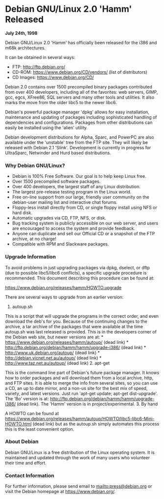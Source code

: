 
Debian GNU/Linux 2.0 'Hamm' Released
====================================


**July 24th, 1998**



Debian GNU/Linux 2.0 'Hamm' has officially been released for the i386
and m68k architectures.



It can be obtained in several ways:


* FTP: <http://ftp.debian.org/>
* CD-ROM: <https://www.debian.org/CD/vendors/> (list of distributors)
* CD Images: <https://www.debian.org/CD/>


Debian 2.0 contains over 1500 precompiled binary packages contributed
from over 400 developers, including all of the favorites: web servers,
GIMP, gcc, egcs, XFree86, SQL servers and many other tools and utilities.
It also marks the move from the older libc5 to the newer libc6.


Debian's powerful package manager 'dpkg' allows for easy installation,
maintenance and updating of packages including sophisticated handling of
dependencies and configurations. Packages from other distributions can
easily be installed using the 'alien' utility.


Debian development distributions for Alpha, Sparc, and PowerPC are also
available under the 'unstable' tree from the FTP site. They will likely
be released with Debian 2.1 'Slink'. Development is currently in
progress for UltraSparc, Netwinder and Hurd based distributions.


### Why Debian GNU/Linux?


* Debian is 100% Free Software. Our goal is to help keep Linux free.
* Over 1500 precompiled software packages.
* Over 400 developers, the largest staff of any Linux distribution.
* The largest pre-release testing program in the Linux world.
* Free on-line support from our large, friendly user community on the
 debian-user mailing list and interactive chat forums.
* Floppy-less install directly from CD, or single floppy install
 using NFS or hard disk.
* Automatic upgrades via CD, FTP, NFS, or disk.
* Bug tracking system is publicly accessible on our web server, and
 users are encouraged to access the system and provide feedback.
* Anyone can duplicate and sell our Official CD or a snapshot of the
 FTP archive, at no charge!
* Compatible with RPM and Slackware packages.


### Upgrade Information


To avoid problems in just upgrading packages via dpkg, dselect, or dftp
(due to possible libc5/libc6 conflicts), a specific upgrade procedure is
recommended. This document describing this procedure can be found at:



<https://www.debian.org/releases/hamm/HOWTO.upgrade>




There are several ways to upgrade from an earlier version:



1. autoup.sh  

 This is a script that will upgrade the programs in the
 correct order, and even download the deb's for you. Because
 of the continuing changes to the archive, a tar archive of the
 packages that were available at the time autoup.sh was last
 released is provided. This is in the developers corner
 of the Debian web site, but newer versions are at:
	* https://www.debian.org/releases/hamm/autoup/ (dead link)
	* http://ftp.debian.org/debian/hamm/hamm/upgrade-i386/ (dead link)
	* http://www.uk.debian.org/autoup/ (dead link)
	* http://debian.vicnet.net.au/autoup/ (dead link)
	* http://www.taz.net.au/autoup/ (dead link)
2. apt-get  

 This is the command line part of Debian's future
 package manager. It knows how to order packages and will
 download them from a local archive, http, and FTP sites. It is
 able to merge the info from several sites, so you can use a CD,
 an up to date mirror, and a non-us site for the best mix of
 speed, variety, and latest versions.
 Just run 'apt-get update; apt-get dist-upgrade'.
 The 'Bo' version is at: http://ftp.debian.org/debian/hamm/hamm/upgrade-i386/ (dead link).
 The 'Hamm' version is in project/experimental.
3. By hand  

 A HOWTO can be found at
 https://www.debian.org/releases/hamm/autoup/HOWTO/libc5-libc6-Mini-HOWTO.html (dead link)
 but as the autoup.sh simply automates this process this is the
 least convenient option.


### About Debian


Debian GNU/Linux is a free distribution of the Linux operating system.
It is maintained and updated through the work of many users who volunteer
their time and effort.


### Contact Information


For further information, please send email to
<mailto:press@debian.org> or visit
the Debian homepage at <https://www.debian.org/>.



